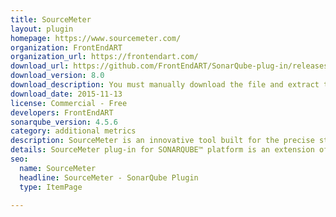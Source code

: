 ```yaml
---
title: SourceMeter
layout: plugin
homepage: https://www.sourcemeter.com/
organization: FrontEndART
organization_url: https://frontendart.com/
download_url: https://github.com/FrontEndART/SonarQube-plug-in/releases/download/v8.0/sourcemeter-sonarqube-plugins-package-8.0.tar.gz
download_version: 8.0
download_description: You must manually download the file and extract the contents in extensions/plugins.
download_date: 2015-11-13
license: Commercial - Free
developers: FrontEndART
sonarqube_version: 4.5.6
category: additional metrics
description: SourceMeter is an innovative tool built for the precise static source code analysis of C/C++, Java, C#, Python, and RPG projects.
details: SourceMeter plug-in for SONARQUBE™ platform is an extension of the open-source SONARQUBE™ platform for managing code quality. The plug-in executes SourceMeter from the SONARQUBE™ platform and uploads the source code analysis results of SourceMeter into the SONARQUBE™ database. The plug-in is open-source, and provides all the usual SONARQUBE™ code analysis results, extended with many additional metrics and issue detectors provided by the SourceMeter tool. The plug-in supports the C/C++, C#, Java, Python and RPG languages. Additionally, the plug-in extends the SONARQUBE™ platform GUI with new features on the dashboard and drill-down views.
seo: 
  name: SourceMeter
  headline: SourceMeter - SonarQube Plugin
  type: ItemPage

---
```

